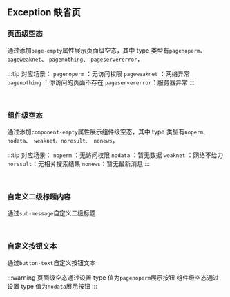 <div class="demo-header">
<p class="overviewicon">
  <span class="wapi-ui-exception"/>
</p>
 
## Exception 缺省页
 
<nova-uxlink widget-name="Exception"></nova-uxlink>
 
</div>
 
### 页面级空态
 
通过添加`page-empty`属性展示页面级空态，其中 type 类型有`pagenoperm`、 `pageweaknet`、 `pagenothing`、 `pageservererror`，
 
:::tip
对应场景：
`pagenoperm` ：无访问权限
`pageweaknet` ：网络异常
`pagenothing` ：你访问的页面不存在
`pageservererror`：服务器异常
:::
 
<nova-demo-view link="exception/page-empty.vue"></nova-demo-view>
 
<br />
 
### 组件级空态
 
通过添加`component-empty`属性展示组件级空态，其中 type 类型有`noperm、 nodata、 weaknet、noresult、 nonews`，
 
:::tip
对应场景：
`noperm` ：无访问权限
`nodata` ：暂无数据
`weaknet` ：网络不给力
`noresult`：无相关搜索结果
`nonews`：暂无最新消息
:::
 
<nova-demo-view link="exception/component-empty.vue"></nova-demo-view>
 
<br />
 
### 自定义二级标题内容
 
通过`sub-message`自定义二级标题
 
<nova-demo-view link="exception/sub-message.vue"></nova-demo-view>
 
<br />
 
### 自定义按钮文本
 
通过`button-text`自定义按钮文本
 
:::warning
页面级空态通过设置 type 值为`pagenoperm`展示按钮
组件级空态通过设置 type 值为`nodata`展示按钮
:::
 
<nova-demo-view link="exception/button-text.vue"></nova-demo-view>
 
<br />